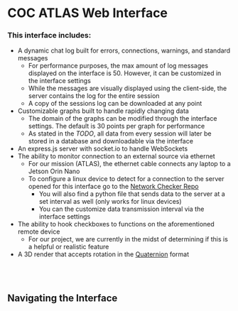 # COC ATLAS Web Interface

### This interface includes:
- A dynamic chat log built for errors, connections, warnings, and standard messages
  - For performance purposes, the max amount of log messages displayed on the interface is 50. However, it can be customized in the interface settings 
  - While the messages are visually displayed using the client-side, the server contains the log for the entire session
  - A copy of the sessions log can be downloaded at any point 
- Customizable graphs built to handle rapidly changing data
  - The domain of the graphs can be modified through the interface settings. The default is 30 points per graph for performance
  - As stated in the *TODO*, all data from every session will later be stored in a database and downloadable via the interface
- An express.js server with socket.io to handle WebSockets
- The ability to monitor connection to an external source via ethernet
  - For our mission (ATLAS), the ethernet cable connects any laptop to a Jetson Orin Nano
  - To configure a linux device to detect for a connection to the server opened for this interface go to the [Network Checker Repo](https://github.com/CameronD35/networkDaemon)
    - You will also find a python file that sends data to the server at a set interval as well (only works for linux devices)
    - You can the customize data transmission interval via the interface settings
- The ability to hook checkboxes to functions on the aforementioned remote device
  - For our project, we are currently in the midst of determining if this is a helpful or realistic feature
- A 3D render that accepts rotation in the [Quaternion](https://en.wikipedia.org/wiki/Quaternion) format

<br></br>

## Navigating the Interface
